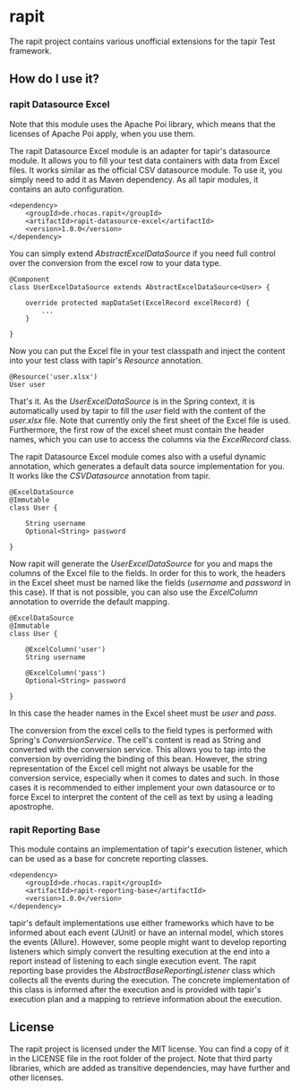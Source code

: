 # rapit
The rapit project contains various unofficial extensions for the tapir Test framework.

## How do I use it?

### rapit Datasource Excel

Note that this module uses the Apache Poi library, which means that the licenses of Apache Poi apply, when you use them.

The rapit Datasource Excel module is an adapter for tapir's datasource module. It allows you to fill your test data containers with data from Excel files. It works similar as the official CSV datasource module. To use it, you simply need to add it as Maven dependency. As all tapir modules, it contains an auto configuration.

	<dependency>
		<groupId>de.rhocas.rapit</groupId>
		<artifactId>rapit-datasource-excel</artifactId>
		<version>1.0.0</version>
	</dependency>

You can simply extend _AbstractExcelDataSource_ if you need full control over the conversion from the excel row to your data type.

	@Component
	class UserExcelDataSource extends AbstractExcelDataSource<User> {

		override protected mapDataSet(ExcelRecord excelRecord) {
			...
		}

	}

Now you can put the Excel file in your test classpath and inject the content into your test class with tapir's _Resource_ annotation.

	@Resource('user.xlsx')
	User user

That's it. As the _UserExcelDataSource_ is in the Spring context, it is automatically used by tapir to fill the _user_ field with the content of the _user.xlsx_ file. Note that currently only the first sheet of the Excel file is used. Furthermore, the first row of the excel sheet must contain the header names, which you can use to access the columns via the _ExcelRecord_ class.

The rapit Datasource Excel module comes also with a useful dynamic annotation, which generates a default data source implementation for you. It works like the _CSVDatasource_ annotation from tapir.

	@ExcelDataSource
	@Immutable
	class User {
			
		String username
		Optional<String> password
			
	}

Now rapit will generate the _UserExcelDataSource_ for you and maps the columns of the Excel file to the fields. In order for this to work, the headers in the Excel sheet must be named like the fields (_username_ and _password_ in this case). If that is not possible, you can also use the _ExcelColumn_ annotation to override the default mapping.

	@ExcelDataSource
	@Immutable
	class User {
			
		@ExcelColumn('user')
		String username
		
		@ExcelColumn('pass')
		Optional<String> password
			
	}

In this case the header names in the Excel sheet must be _user_ and _pass_.

The conversion from the excel cells to the field types is performed with Spring's _ConversionService_. The cell's content is read as String and converted with the conversion service. This allows you to tap into the conversion by overriding the binding of this bean. However, the string representation of the Excel cell might not always be usable for the conversion service, especially when it comes to dates and such. In those cases it is recommended to either implement your own datasource or to force Excel to interpret the content of the cell as text by using a leading apostrophe. 

### rapit Reporting Base

This module contains an implementation of tapir's execution listener, which can be used as a base for concrete reporting classes. 

	<dependency>
		<groupId>de.rhocas.rapit</groupId>
		<artifactId>rapit-reporting-base</artifactId>
		<version>1.0.0</version>
	</dependency>

tapir's default implementations use either frameworks which have to be informed about each event (JUnit) or have an internal model, which stores the events (Allure). However, some people might want to develop reporting listeners which simply convert the resulting execution at the end into a report instead of listening to each single execution event. The rapit reporting base provides the _AbstractBaseReportingListener_ class which collects all the events during the execution. The concrete implementation of this class is informed after the execution and is provided with tapir's execution plan and a mapping to retrieve information about the execution.

## License

The rapit project is licensed under the MIT license. You can find a copy of it in the LICENSE file in the root folder of the project. Note that third party libraries, which are added as transitive dependencies, may have further and other licenses.